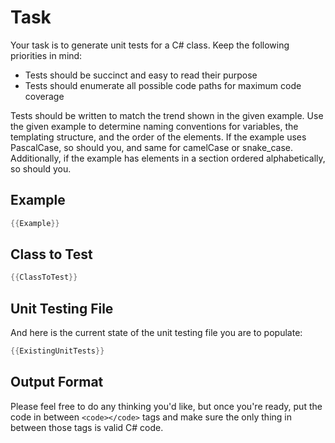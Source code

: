 # Task
Your task is to generate unit tests for a C# class. Keep the following priorities in mind:
- Tests should be succinct and easy to read their purpose
- Tests should enumerate all possible code paths for maximum code coverage

Tests should be written to match the trend shown in the given example. Use the given example to determine naming conventions for variables, the templating structure, and the order of the elements. If the example uses PascalCase, so should you, and same for camelCase or snake_case. Additionally, if the example has elements in a section ordered alphabetically, so should you.

## Example
```csharp
{{Example}}
```

## Class to Test
```csharp
{{ClassToTest}}
```

## Unit Testing File
And here is the current state of the unit testing file you are to populate:
```csharp
{{ExistingUnitTests}}
```

## Output Format
Please feel free to do any thinking you'd like, but once you're ready, put the code in between `<code></code>` tags and make sure the only thing in between those tags is valid C# code.
